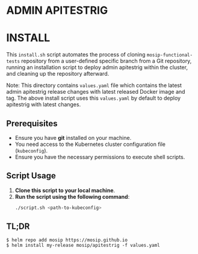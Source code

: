 # ADMIN APITESTRIG

# INSTALL

This `install.sh` script automates the process of cloning `mosip-functional-tests` repository from a user-defined specific branch from a Git repository, running an installation script to deploy admin apitestrig within the cluster, and cleaning up the repository afterward.

Note: This directory contains `values.yaml` file which contains the latest admin apitestrig release changes with latest released Docker image and tag. The above install script uses this `values.yaml` by default to deploy apitestrig with latest changes.

## Prerequisites

- Ensure you have **git** installed on your machine.
- You need access to the Kubernetes cluster configuration file (`kubeconfig`).
- Ensure you have the necessary permissions to execute shell scripts.

## Script Usage

1. **Clone this script to your local machine**.
2. **Run the script using the following command**:
   ```bash
   ./script.sh <path-to-kubeconfig>
   ```

## TL;DR

```console
$ helm repo add mosip https://mosip.github.io
$ helm install my-release mosip/apitestrig -f values.yaml
```
